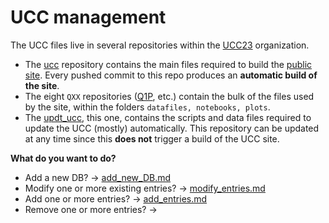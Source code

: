 
# UCC management

The UCC files live in several repositories within the [UCC23](https://github.com/ucc23) organization.

- The [ucc](https://github.com/ucc23/ucc) repository contains the main files required to build the
  [public site](https://ucc.ar). Every pushed commit to this repo produces an
  **automatic build of the site**.
- The eight `QXX` repositories ([Q1P](https://github.com/ucc23/Q1P), etc.) contain the bulk of the files used 
  by the site,  within the folders `datafiles, notebooks, plots`.
- The [updt_ucc](https://github.com/ucc23/updt_UCC), this one, contains the scripts and data files required to
  update the UCC (mostly) automatically. This repository can be updated at any time
  since this **does not** trigger a build of the UCC site.


**What do you want to do?**

- Add a new DB? -> [add_new_DB.md](add_new_DB.md)
- Modify one or more existing entries? -> [modify_entries.md](modify_entries.md)
- Add one or more entries? -> [add_entries.md](add_entries.md)
- Remove one or more entries? -> 
